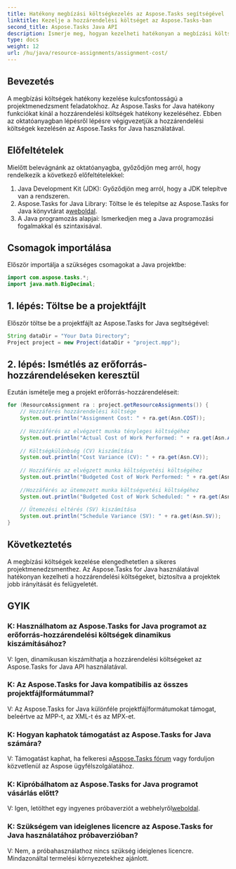 ```yaml
---
title: Hatékony megbízási költségkezelés az Aspose.Tasks segítségével
linktitle: Kezelje a hozzárendelési költséget az Aspose.Tasks-ban
second_title: Aspose.Tasks Java API
description: Ismerje meg, hogyan kezelheti hatékonyan a megbízási költségeket az Aspose.Tasks for Java programban. Lépésről lépésre útmutató a projekt erőforrásainak hatékony kezeléséhez.
type: docs
weight: 12
url: /hu/java/resource-assignments/assignment-cost/
---
```

## Bevezetés
A megbízási költségek hatékony kezelése kulcsfontosságú a projektmenedzsment feladatokhoz. Az Aspose.Tasks for Java hatékony funkciókat kínál a hozzárendelési költségek hatékony kezeléséhez. Ebben az oktatóanyagban lépésről lépésre végigvezetjük a hozzárendelési költségek kezelésén az Aspose.Tasks for Java használatával.
## Előfeltételek
Mielőtt belevágnánk az oktatóanyagba, győződjön meg arról, hogy rendelkezik a következő előfeltételekkel:
1. Java Development Kit (JDK): Győződjön meg arról, hogy a JDK telepítve van a rendszeren.
2.  Aspose.Tasks for Java Library: Töltse le és telepítse az Aspose.Tasks for Java könyvtárat a[weboldal](https://releases.aspose.com/tasks/java/).
3. A Java programozás alapjai: Ismerkedjen meg a Java programozási fogalmakkal és szintaxisával.

## Csomagok importálása
Először importálja a szükséges csomagokat a Java projektbe:
```java
import com.aspose.tasks.*;
import java.math.BigDecimal;
```
## 1. lépés: Töltse be a projektfájlt
Először töltse be a projektfájlt az Aspose.Tasks for Java segítségével:
```java
String dataDir = "Your Data Directory";
Project project = new Project(dataDir + "project.mpp");
```
## 2. lépés: Ismétlés az erőforrás-hozzárendeléseken keresztül
Ezután ismételje meg a projekt erőforrás-hozzárendeléseit:
```java
for (ResourceAssignment ra : project.getResourceAssignments()) {
    // Hozzáférés hozzárendelési költsége
    System.out.println("Assignment Cost: " + ra.get(Asn.COST));
    
    // Hozzáférés az elvégzett munka tényleges költségéhez
    System.out.println("Actual Cost of Work Performed: " + ra.get(Asn.ACWP));
    
    // Költségkülönbség (CV) kiszámítása
    System.out.println("Cost Variance (CV): " + ra.get(Asn.CV));
    
    // Hozzáférés az elvégzett munka költségvetési költségéhez
    System.out.println("Budgeted Cost of Work Performed: " + ra.get(Asn.BCWP));
    
    //Hozzáférés az ütemezett munka költségvetési költségéhez
    System.out.println("Budgeted Cost of Work Scheduled: " + ra.get(Asn.BCWS));
    
    // Ütemezési eltérés (SV) kiszámítása
    System.out.println("Schedule Variance (SV): " + ra.get(Asn.SV));
}
```

## Következtetés
A megbízási költségek kezelése elengedhetetlen a sikeres projektmenedzsmenthez. Az Aspose.Tasks for Java használatával hatékonyan kezelheti a hozzárendelési költségeket, biztosítva a projektek jobb irányítását és felügyeletét.
## GYIK
### K: Használhatom az Aspose.Tasks for Java programot az erőforrás-hozzárendelési költségek dinamikus kiszámításához?
V: Igen, dinamikusan kiszámíthatja a hozzárendelési költségeket az Aspose.Tasks for Java API használatával.
### K: Az Aspose.Tasks for Java kompatibilis az összes projektfájlformátummal?
V: Az Aspose.Tasks for Java különféle projektfájlformátumokat támogat, beleértve az MPP-t, az XML-t és az MPX-et.
### K: Hogyan kaphatok támogatást az Aspose.Tasks for Java számára?
 V: Támogatást kaphat, ha felkeresi a[Aspose.Tasks fórum](https://forum.aspose.com/c/tasks/15) vagy forduljon közvetlenül az Aspose ügyfélszolgálatához.
### K: Kipróbálhatom az Aspose.Tasks for Java programot vásárlás előtt?
 V: Igen, letölthet egy ingyenes próbaverziót a webhelyről[weboldal](https://releases.aspose.com/).
### K: Szükségem van ideiglenes licencre az Aspose.Tasks for Java használatához próbaverzióban?
V: Nem, a próbahasználathoz nincs szükség ideiglenes licencre. Mindazonáltal termelési környezetekhez ajánlott.